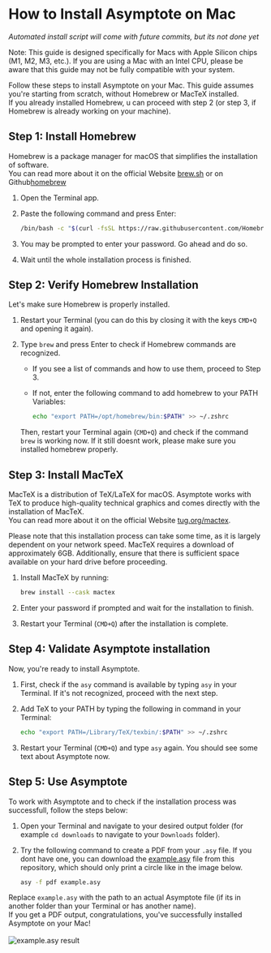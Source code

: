 # How to Install Asymptote on Mac

_Automated install script will come with future commits, but its not done yet_

Note: This guide is designed specifically for Macs with Apple Silicon chips (M1, M2, M3, etc.). If you are using a Mac with an Intel CPU, please be aware that this guide may not be fully compatible with your system.

Follow these steps to install Asymptote on your Mac. This guide assumes you're starting from scratch, without Homebrew or MacTeX installed.
<br>If you already installed Homebrew, u can proceed with step 2 (or step 3, if Homebrew is already working on your machine).

## Step 1: Install Homebrew

Homebrew is a package manager for macOS that simplifies the installation of software.
<br>You can read more about it on the official Website [brew.sh](https://brew.sh) or on Github[homebrew](https://github.com/homebrew)

1. Open the Terminal app.
2. Paste the following command and press Enter:

    ```sh
    /bin/bash -c "$(curl -fsSL https://raw.githubusercontent.com/Homebrew/install/HEAD/install.sh)"
    ```

3. You may be prompted to enter your password. Go ahead and do so.
4. Wait until the whole installation process is finished. 

## Step 2: Verify Homebrew Installation

Let's make sure Homebrew is properly installed.

1. Restart your Terminal (you can do this by closing it with the keys `CMD+Q` and opening it again).
2. Type `brew` and press Enter to check if Homebrew commands are recognized.
    - If you see a list of commands and how to use them, proceed to Step 3.
    - If not, enter the following command to add homebrew to your PATH Variables:

        ```sh
        echo "export PATH=/opt/homebrew/bin:$PATH" >> ~/.zshrc
        ```

   Then, restart your Terminal again (`CMD+Q`) and check if the command `brew` is working now.
   If it still doesnt work, please make sure you installed homebrew properly.

## Step 3: Install MacTeX

MacTeX is a distribution of TeX/LaTeX for macOS. Asymptote works with TeX to produce high-quality technical graphics and comes directly with the installation of MacTeX.
<br>You can read more about it on the official Website [tug.org/mactex](https://tug.org/mactex/).

Please note that this installation process can take some time, as it is largely dependent on your network speed. MacTeX requires a download of approximately 6GB. Additionally, ensure that there is sufficient space available on your hard drive before proceeding.

1. Install MacTeX by running:

    ```sh
    brew install --cask mactex
    ```

2. Enter your password if prompted and wait for the installation to finish.

3. Restart your Terminal (`CMD+Q`) after the installation is complete.

## Step 4: Validate Asymptote installation

Now, you're ready to install Asymptote.

1. First, check if the `asy` command is available by typing `asy` in your Terminal. If it's not recognized, proceed with the next step.
2. Add TeX to your PATH by typing the following in command in your Terminal:

    ```sh
    echo "export PATH=/Library/TeX/texbin/:$PATH" >> ~/.zshrc
    ```

3. Restart your Terminal (`CMD+Q`) and type `asy` again. You should see some text about Asymptote now.

## Step 5: Use Asymptote

To work with Asymptote and to check if the installation process was successfull, follow the steps below: 

1. Open your Terminal and navigate to your desired output folder (for example `cd downloads` to navigate to your `Downloads` folder).
2. Try the following command to create a PDF from your `.asy` file.
   If you dont have one, you can download the [example.asy](example.asy) file from this repository, which should only print a circle like in the image below.

    ```sh
    asy -f pdf example.asy
    ```

Replace `example.asy` with the path to an actual Asymptote file (if its in another folder than your Terminal or has another name).
<br>If you get a PDF output, congratulations, you've successfully installed Asymptote on your Mac!<br><br>
![example.asy result](circle.png "circle printed with asymptote")
